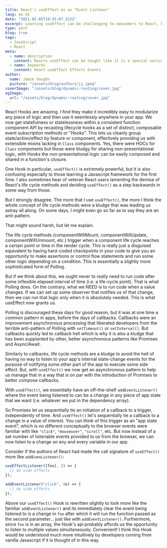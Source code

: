 ```yaml
---
title: React's useEffect as an "Event Listener"
lang: en-US
date: "2021-02-05T10:35:07.322Z"
excerpt: Learning useEffect can be challenging to newcomers to React, but teaching it as an analog to addEventListener can make it easier
type: post
blog: true
tags:
  - JavaScript
  - React
meta:
  - name: description
    content: Reacts useEffect can be taught like it is a special version of addEventListener for newcomers
  - name: keywords
    content: React useEffect Effects Events
author:
  name: Jamie Vaughn
  picture: "/assets/blog/authors/jj.jpeg"
coverImage: "/assets/blog/dynamic-routing/cover.jpg"
ogImage:
  url: "/assets/blog/dynamic-routing/cover.jpg"
---
```


React Hooks are amazing. I find they make it incredibly easy to modularize any piece of logic and then use it seemlessly anywhere in your app. We now get statefulness or statelessness within a consistent function component API by recasting lifecycle hooks as a set of distinct, composable event subscription methods or "Hooks". This lets us cleanly group state/action/effect by feature or component, effectively providing us with extensible mixins lacking in `Class` components. Yes, there were HOCs for `Class` components but those were kludgy for sharing non-presentational logic, with Hooks the non-presentational logic can be easily composed and shared in a function's closure.

One Hook in particular, `useEffect()` is extremely powerful, but it is also confusing especially to those learning a Javascript framework for the first time. I also sometimes hear of veteran React users lamenting the demise of React's life cycle methods and deriding `useEffect()` as a step backwards in some way from those.

But I strongly disagree. The more that I use `useEffect()`, the more I think the whole concept of life cycle methods were a kludge that was leading us astray all along. On some days, I might even go so far as to say they are an anti-pattern.

That might sound harsh, but let me explain.

The life cycle methods (componentWillMount, componentWillUpdate, componentWillUnmount, etc.) trigger when a component life cycle reaches a certain point or time in the render cycle. This is really just a disguised equivalent to having hard-coded checkpoints in your code to give you an opportunity to make assertions or control flow statements and run some other logic depending on a condition. This is essentially a slightly more sophisticated form of Polling.

But if we think about this, we ought never to really need to run code after some inflexible elapsed interval of time (i.e. a life-cycle point). That is what Polling does. On the contrary, what we NEED is to run code when a value changes. If we can set up some observer that notifies us of that change, then we can run that logic only when it is absolutely needed. This is what useEffect now grants us.

Polling is discouraged these days for good reason, but it was at one time a common pattern in apps, before the days of callbacks. Callbacks were an improvement asynchronous processing that liberated developers from the terrible anti-pattern of Polling with `setTimeout()` or `setInterval()`. But callbacks quickly led to callback hell which is why it is also a kludge that has been supplanted by other, better asynchronous patterns like Promises and Async/Await.

Similarly to callbacks, life cycle methods are a kludge to avoid the hell of having no way to listen to your app's internal state-change events for the purpose of notifying some other part of the app to execute some side effect. But, with `useEffect()` we now get an asynchronous pattern to help us manage that in a way that is on par with the introduction of Promises to better compose callbacks.

With `useEffect()`, we essentially have an off-the-shelf `addEventListener()` where the event being listened to can be a change in any piece of app state that we want (i.e. whatever we put in the dependency array).

So Promises let us sequentially tie an initiation of a callback to a trigger, independently of time. And `useEffect()` let's sequentially tie a callback to a change in a value of interest. You can think of this trigger as an "app state event", which is no different conceptually to the browser events were familiar with like `"click"`, `"mouseover"`, `"scroll"`, etc. But now instead of a set number of listenable events provided to us from the browser, we can now listen to a change on any and every variable in our app.

Consider if the authors of React had made the call signature of `useEffect()` more like `addEvenListener()`:

```js
useEffectListener([foo], () => {
  // do side effects
});

addEventListener("click", (e) => {
  // do side effects
});
```

Above our `useEffect()` Hook is rewritten slightly to look more like the familiar `addEventListener()` and its immediately clear the event being listened to is a change in `foo` after which it will run the function passed as the second parameter... just like with `addEventListener()`. Furthermore, since `foo` is in an array, the Hook's api probably affords us the opportunity to listen to multiple values simultaneously. Convenient! I think this Hook would be understood much more intuitively by developers coming from vanilla Javascript if it is thought of in this way.
